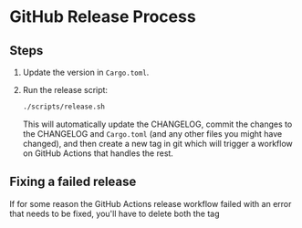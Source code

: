 # GitHub Release Process

## Steps

1. Update the version in `Cargo.toml`.

2. Run the release script:

    ```bash
    ./scripts/release.sh
    ```

    This will automatically update the CHANGELOG, commit the changes to the CHANGELOG and `Cargo.toml` (and any other files you might have changed),
    and then create a new tag in git which will trigger a workflow on GitHub Actions that handles the rest.

## Fixing a failed release

If for some reason the GitHub Actions release workflow failed with an error that needs to be fixed, you'll have to delete both the tag 